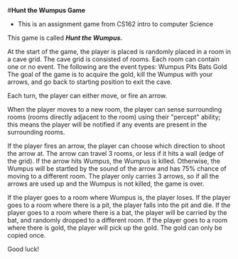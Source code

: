 #**Hunt the Wumpus Game**
- This is an assignment game from CS162 intro to computer Science

This game is called ***Hunt the Wumpus.***

At the start of the game, the player is placed is randomly placed in a room in a cave grid. The cave grid is consisted of rooms. Each room can contain one or no event. The following are the event types:
Wumpus
Pits
Bats
Gold
The goal of the game is to acquire the gold, kill the Wumpus with your arrows, and go back to starting position to exit the cave.

Each turn, the player can either move, or fire an arrow.

When the player moves to a new room, the player can sense surrounding rooms (rooms directly adjacent to the room) using their "percept" ability; this means the player will be notified if any events are present in the surrounding rooms.

If the player fires an arrow, the player can choose which direction to shoot the arrow at. The arrow can travel 3 rooms, or less if it hits a wall (edge of the grid). If the arrow hits Wumpus, the Wumpus is killed. Otherwise, the Wumpus will be startled by the sound of the arrow and has 75% chance of moving to a different room. The player only carries 3 arrows, so if all the arrows are used up and the Wumpus is not killed, the game is over.

If the player goes to a room where Wumpus is, the player loses.
If the player goes to a room where there is a pit, the player falls into the pit and die.
If the player goes to a room where there is a bat, the player will be carried by the bat, and randomly dropped to a different room.
If the player goes to a room where there is gold, the player will pick up the gold. The gold can only be copied once.

Good luck!
